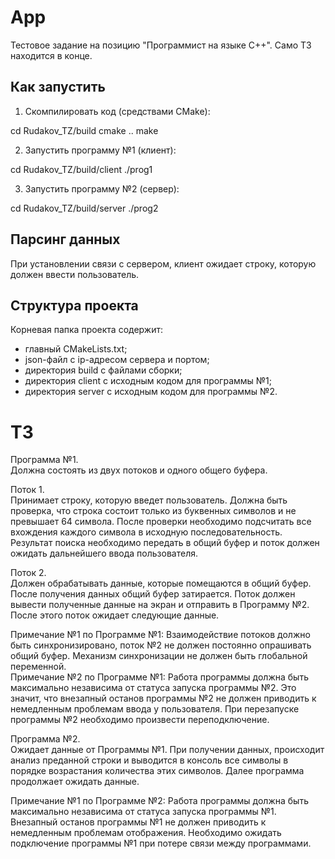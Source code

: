 # App

Тестовое задание на позицию "Программист на языке C++".
Само ТЗ находится в конце.

## Как запустить

1. Скомпилировать код (средствами CMake):

cd Rudakov_TZ/build
cmake ..
make

2. Запустить программу №1 (клиент):

cd Rudakov_TZ/build/client
./prog1

3. Запустить программу №2 (сервер):

cd Rudakov_TZ/build/server
./prog2

## Парсинг данных

При установлении связи с сервером, клиент ожидает строку, которую должен ввести пользователь.

## Структура проекта

Корневая папка проекта содержит:
- главный CMakeLists.txt;
- json-файл с ip-адресом сервера и портом;
- директория build с файлами сборки;
- директория client с исходным кодом для программы №1;
- директория server с исходным кодом для программы №2.


# ТЗ

Программа №1.  
Должна состоять из двух потоков и одного общего буфера.

Поток 1.  
Принимает строку, которую введет пользователь.  Должна быть проверка, что строка состоит только из буквенных символов и не превышает 64 символа. После проверки необходимо подсчитать все вхождения каждого символа в исходную последовательность. 
Результат поиска необходимо передать в общий буфер и поток должен ожидать дальнейшего ввода пользователя.

Поток 2.  
Должен обрабатывать данные, которые помещаются в общий буфер. После получения данных общий буфер затирается. Поток должен вывести полученные данные на экран и  отправить в Программу №2. После этого поток ожидает следующие данные.

Примечание №1 по Программе №1: Взаимодействие потоков должно быть синхронизировано,  поток №2  не должен постоянно опрашивать общий буфер. Механизм синхронизации не должен быть глобальной переменной.  
Примечание №2 по Программе №1: Работа программы должна быть максимально независима от статуса запуска программы №2. Это значит, что внезапный останов программы №2 не должен приводить к немедленным проблемам ввода у пользователя.
При перезапуске программы №2 необходимо произвести переподключение.

Программа №2.  
Ожидает данные от  Программы №1. При получении  данных, происходит анализ преданной строки и выводится в консоль все символы в порядке возрастания количества этих символов. Далее программа продолжает ожидать данные.

Примечание №1 по Программе №2: Работа программы должна быть максимально независима от статуса запуска программы №1. Внезапный останов программы №1 не должен приводить к немедленным проблемам отображения. Необходимо ожидать подключение программы №1 при потере связи между программами.
